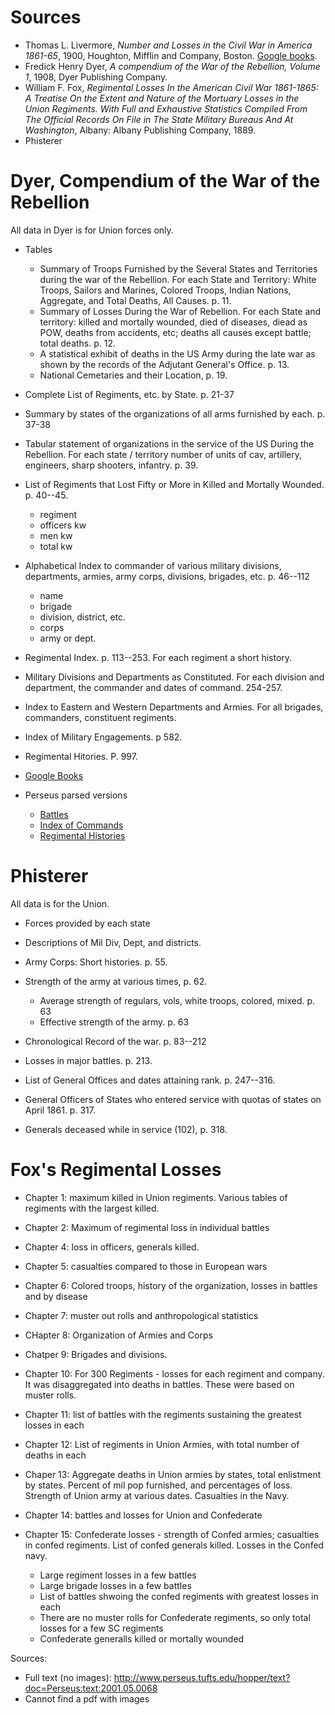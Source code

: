 # Sources

- Thomas L. Livermore, *Number and Losses in the Civil War in America 1861-65*, 1900, Houghton, Mifflin and Company, Boston. [Google books](https://books.google.com/books?id=jthCAAAAIAAJ).
- Fredick Henry Dyer, *A compendium of the War of the Rebellion, Volume 1*, 1908, Dyer Publishing Company.
- William F. Fox, *Regimental Losses In the American Civil War 1861-1865: A Treatise On the Extent and Nature of the Mortuary Losses in the Union Regiments. With Full and Exhaustive Statistics Compiled From The Official Records On File in The State Military Bureaus And At Washington*, Albany: Albany Publishing Company, 1889.
- Phisterer

# Dyer, Compendium of the War of the Rebellion

All data in Dyer is for Union forces only.


- Tables

	- Summary of Troops Furnished by the Several States and Territories during the war of the Rebellion. For each State and Territory: White Troops, Sailors and Marines, Colored Troops, Indian Nations, Aggregate, and Total Deaths, All Causes. p. 11.
	- Summary of Losses During the War of Rebellion. For each State and territory: killed and mortally wounded, died of diseases, diead as POW, deaths from accidents, etc; deaths all causes except battle; total deaths. p. 12.
	- A statistical exhibit of deaths in the US Army during the late war as shown by the records of the Adjutant General's Office. p. 13. 
	- National Cemetaries and their Location, p. 19.

- Complete List of Regiments, etc. by State. p. 21-37
- Summary by states of the organizations of all arms furnished by each. p. 37-38
- Tabular statement of organizations in the service of the US During the Rebellion. For each state / territory number of units of cav, artillery, engineers, sharp shooters, infantry. p. 39.
- List of Regiments that Lost Fifty or More in Killed and Mortally Wounded. p. 40--45.

    - regiment
    - officers kw
    - men kw
    - total kw

- Alphabetical Index to commander of various military divisions, departments, armies, army corps, divisions, brigades, etc. p. 46--112
    - name
    - brigade
    - division, district, etc.
    - corps
    - army or dept.

- Regimental Index. p. 113--253. For each regiment a short history.
- Military Divisions and Departments as Constituted. For each division and department, the commander and dates of command. 254-257.
- Index to Eastern and Western Departments and Armies. For all brigades, commanders, constituent regiments.
- Index of Military Engagements. p 582.
- Regimental Hitories. P. 997.

- [Google Books](https://books.google.com/books?id=OBkNAQAAMAAJ)
- Perseus parsed versions

	- [Battles](http://www.perseus.tufts.edu/hopper/text?doc=Perseus:text:2001.05.0140)
	- [Index of Commands](http://www.perseus.tufts.edu/hopper/text?doc=Perseus:text:2001.05.0143)
	- [Regimental Histories](http://www.perseus.tufts.edu/hopper/text?doc=Perseus%3Atext%3A2001.05.0146)

# Phisterer

All data is for the Union.

- Forces provided by each state
- Descriptions of Mil Div, Dept, and districts.
- Army Corps: Short histories. p. 55.
- Strength of the army at various times, p. 62.

	- Average strength of regulars, vols, white troops, colored, mixed. p. 63
	- Effective strength of the army. p. 63

- Chronological Record of the war. p. 83--212
- Losses in major battles. p. 213.
- List of General Offices and dates attaining rank. p. 247--316.
- General Officers of States who entered service with quotas of states on April 1861. p. 317.
- Generals deceased while in service (102), p. 318.

# Fox's Regimental Losses


- Chapter 1: maximum killed in Union regiments. Various tables of regiments with the largest killed.
- Chapter 2: Maximum of regimental loss in individual battles
- Chapter 4: loss in officers, generals killed.
- Chapter 5: casualties compared to those in European wars
- Chapter 6: Colored troops, history of the organization, losses in battles and by disease
- Chapter 7: muster out rolls and anthropological statistics
- CHapter 8: Organization of Armies and Corps 
- Chatper 9: Brigades and divisions.
- Chapter 10: For 300 Regiments - losses for each regiment and company. It was disaggregated into deaths in battles. These were based on muster rolls.
- Chapter 11: list of battles with the regiments sustaining the greatest losses in each
- Chapter 12: List of regiments in Union Armies, with total number of deaths in each
- Chaper 13: Aggregate deaths in Union armies by states, total enlistment by states. Percent of mil pop furnished, and percentages of loss. Strength of Union army at various dates. Casualties in the Navy.
- Chapter 14: battles and losses for Union and Confederate
- Chapter 15: Confederate losses - strength of Confed armies; casualties in confed regiments. List of confed generals killed. Losses in the Confed navy.

    - Large regiment losses in a few battles
    - Large brigade losses in a few battles
    - List of battles shwoing the confed regiments with greatest losses in each
    - There are no muster rolls for Confederate regiments, so only total losses for a few SC regiments
    - Confederate generalls killed or mortally wounded

Sources:

- Full text (no images): http://www.perseus.tufts.edu/hopper/text?doc=Perseus:text:2001.05.0068
- Cannot find a pdf with images
